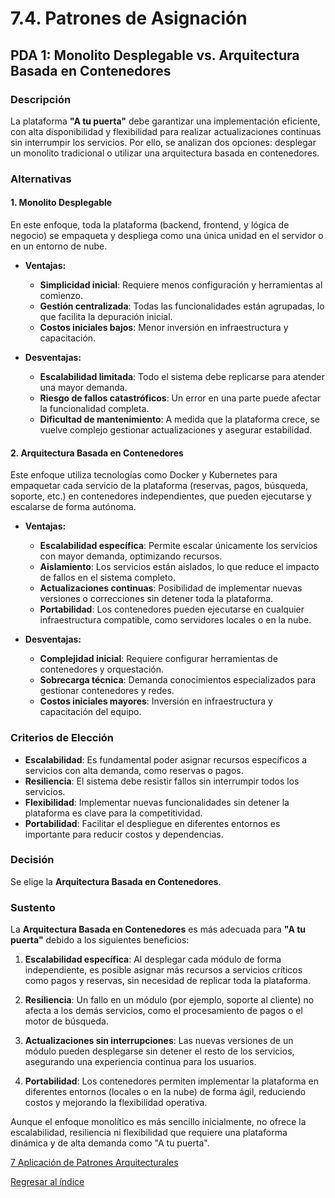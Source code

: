 # 7.4. Patrones de Asignación

## PDA 1: Monolito Desplegable vs. Arquitectura Basada en Contenedores

### Descripción

La plataforma **"A tu puerta"** debe garantizar una implementación eficiente, con alta disponibilidad y flexibilidad para realizar actualizaciones continuas sin interrumpir los servicios. Por ello, se analizan dos opciones: desplegar un monolito tradicional o utilizar una arquitectura basada en contenedores.

### Alternativas

#### **1. Monolito Desplegable**

En este enfoque, toda la plataforma (backend, frontend, y lógica de negocio) se empaqueta y despliega como una única unidad en el servidor o en un entorno de nube.

- **Ventajas:**  
  - **Simplicidad inicial**: Requiere menos configuración y herramientas al comienzo.  
  - **Gestión centralizada**: Todas las funcionalidades están agrupadas, lo que facilita la depuración inicial.  
  - **Costos iniciales bajos**: Menor inversión en infraestructura y capacitación.  

- **Desventajas:**  
  - **Escalabilidad limitada**: Todo el sistema debe replicarse para atender una mayor demanda.  
  - **Riesgo de fallos catastróficos**: Un error en una parte puede afectar la funcionalidad completa.  
  - **Dificultad de mantenimiento**: A medida que la plataforma crece, se vuelve complejo gestionar actualizaciones y asegurar estabilidad.  

#### **2. Arquitectura Basada en Contenedores**

Este enfoque utiliza tecnologías como Docker y Kubernetes para empaquetar cada servicio de la plataforma (reservas, pagos, búsqueda, soporte, etc.) en contenedores independientes, que pueden ejecutarse y escalarse de forma autónoma.

- **Ventajas:**  
  - **Escalabilidad específica**: Permite escalar únicamente los servicios con mayor demanda, optimizando recursos.  
  - **Aislamiento**: Los servicios están aislados, lo que reduce el impacto de fallos en el sistema completo.  
  - **Actualizaciones continuas**: Posibilidad de implementar nuevas versiones o correcciones sin detener toda la plataforma.  
  - **Portabilidad**: Los contenedores pueden ejecutarse en cualquier infraestructura compatible, como servidores locales o en la nube.  

- **Desventajas:**  
  - **Complejidad inicial**: Requiere configurar herramientas de contenedores y orquestación.  
  - **Sobrecarga técnica**: Demanda conocimientos especializados para gestionar contenedores y redes.  
  - **Costos iniciales mayores**: Inversión en infraestructura y capacitación del equipo.  

### Criterios de Elección

- **Escalabilidad**: Es fundamental poder asignar recursos específicos a servicios con alta demanda, como reservas o pagos.  
- **Resiliencia**: El sistema debe resistir fallos sin interrumpir todos los servicios.  
- **Flexibilidad**: Implementar nuevas funcionalidades sin detener la plataforma es clave para la competitividad.  
- **Portabilidad**: Facilitar el despliegue en diferentes entornos es importante para reducir costos y dependencias.  

### Decisión

Se elige la **Arquitectura Basada en Contenedores**.

### Sustento

La **Arquitectura Basada en Contenedores** es más adecuada para **"A tu puerta"** debido a los siguientes beneficios:  

1. **Escalabilidad específica**: Al desplegar cada módulo de forma independiente, es posible asignar más recursos a servicios críticos como pagos y reservas, sin necesidad de replicar toda la plataforma.  

2. **Resiliencia**: Un fallo en un módulo (por ejemplo, soporte al cliente) no afecta a los demás servicios, como el procesamiento de pagos o el motor de búsqueda.  

3. **Actualizaciones sin interrupciones**: Las nuevas versiones de un módulo pueden desplegarse sin detener el resto de los servicios, asegurando una experiencia continua para los usuarios.  

4. **Portabilidad**: Los contenedores permiten implementar la plataforma en diferentes entornos (locales o en la nube) de forma ágil, reduciendo costos y mejorando la flexibilidad operativa.  

Aunque el enfoque monolítico es más sencillo inicialmente, no ofrece la escalabilidad, resiliencia ni flexibilidad que requiere una plataforma dinámica y de alta demanda como "A tu puerta".


[7 Aplicación de Patrones Arquitecturales](../7.md)

[Regresar al índice](../../README.md)
